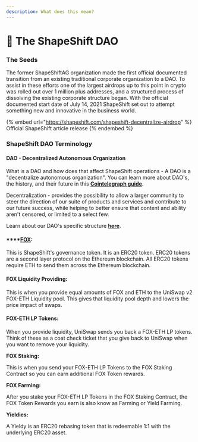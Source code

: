 ```yaml
---
description: What does this mean?
---
```


# 🔮 The ShapeShift DAO

### The Seeds

The former ShapeShiftAG organization made the first official documented transition from an existing traditional corporate organization to a DAO. To assist in these efforts one of the largest airdrops up to this point in crypto was rolled out over 1 million plus addresses, and a structured process of dissolving the existing corporate structure began. With the official documented start date of July 14, 2021 ShapeShift set out to attempt something new and innovative in the business world.

{% embed url="https://shapeshift.com/shapeshift-decentralize-airdrop" %}
Official ShapeShift article release
{% endembed %}

### ShapeShift DAO Terminology

#### **DAO -** Decentralized Autonomous Organization

What is a DAO and how does that affect ShapeShift operations - A DAO is a "decentralize autonomous organization". You can learn more about DAO's, the history, and their future in this [**Cointelegraph guide**](https://cointelegraph.com/ethereum-for-beginners/what-is-dao).

Decentralization -  provides the possibility to allow a larger community to steer the direction of our suite of products and services and contribute to our future success, while helping to better ensure that content and ability aren't censored, or limited to a select few.

Learn about our DAO's specific structure [**here**](https://forum.shapeshift.com/t/shapeshift-organizational-structure/50).

#### ****[**FOX**](https://medium.com/@ShapeShift.com/what-is-shapeshifts-fox-token-7fbec3bccbfc)**:**

This is ShapeShift's governance token. It is an ERC20 token. ERC20 tokens are a second layer protocol on the Ethereum blockchain. All ERC20 tokens require ETH to send them across the Ethereum blockchain.

#### **FOX Liquidity Providing:**&#x20;

This is when you provide equal amounts of FOX and ETH to the UniSwap v2 FOX-ETH Liquidity pool. This gives that liquidity pool depth and lowers the price impact of swaps.

#### **FOX-ETH LP Tokens:**&#x20;

When you provide liquidity, UniSwap sends you back a FOX-ETH LP tokens. Think of these as a coat check ticket that you give back to UniSwap when you want to remove your liquidity.

**FOX Staking:**

&#x20;This is when you send your FOX-ETH LP Tokens to the FOX Staking Contract so you can earn additional FOX Token rewards.

**FOX Farming:**

After you stake your FOX-ETH LP Tokens in the FOX Staking Contract, the FOX Token Rewards you earn is also know as Farming or Yield Farming.

**Yieldies:** &#x20;

A Yieldy is an ERC20 rebasing token that is redeemable 1:1 with the underlying ERC20 asset.

